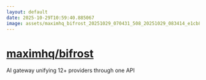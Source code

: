 ```yaml
---
layout: default
date: 2025-10-29T10:59:40.885067
image: assets/maximhq_bifrost_20251029_070431_508_20251029_083414_e1cb82--20251029T093436093--cropped.png
---
```


# [maximhq/bifrost](https://github.com/maximhq/bifrost/)

AI gateway unifying 12+ providers through one API

